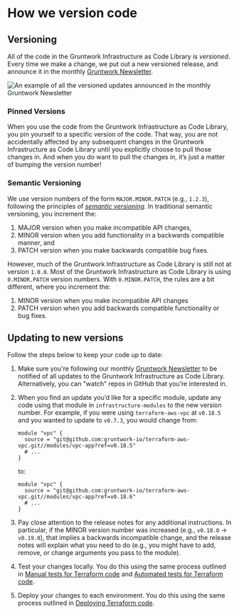 # How we version code

## Versioning

All of the code in the Gruntwork Infrastructure as Code Library is _versioned_. Every time we make a change, we put out a new
versioned release, and announce it in the monthly
[Gruntwork Newsletter](https://blog.gruntwork.io/tagged/gruntwork-newsletter).

![An example of all the versioned updates announced in the monthly Gruntwork Newsletter](/img/guides/stay-up-to-date/newsletter.png)

### Pinned Versions

When you use the code from the Gruntwork Infrastructure as Code Library, you pin
yourself to a specific version of the code. That way, you are not accidentally affected by any subsequent changes in
the Gruntwork Infrastructure as Code Library until you explicitly choose to pull those changes in. And when you do want to pull the
changes in, it’s just a matter of bumping the version number!

### Semantic Versioning

We use version numbers of the form `MAJOR.MINOR.PATCH` (e.g., `1.2.3`), following the principles of
_[semantic versioning](https://semver.org)_. In traditional semantic versioning, you increment the:

1. MAJOR version when you make incompatible API changes,
2. MINOR version when you add functionality in a backwards compatible manner, and
3. PATCH version when you make backwards compatible bug fixes.

However, much of the Gruntwork Infrastructure as Code Library is still not at version `1.0.0`. Most of the Gruntwork Infrastructure as Code Library is using `0.MINOR.PATCH` version numbers. With `0.MINOR.PATCH`, the rules are a bit different, where you increment the:

1. MINOR version when you make incompatible API changes
2. PATCH version when you add backwards compatible functionality or bug fixes.

## Updating to new versions

Follow the steps below to keep your code up to date:

1.  Make sure you're following our monthly [Gruntwork Newsletter](https://blog.gruntwork.io/tagged/gruntwork-newsletter) to be notified
    of all updates to the Gruntwork Infrastructure as Code Library. Alternatively, you can "watch" repos in GitHub that you’re
    interested in.

2.  When you find an update you’d like for a specific module, update any code using that module in
    `infrastructure-modules` to the new version number. For example, if you were using `terraform-aws-vpc` at `v0.18.5` and you
    wanted to update to `v0.7.3`, you would change from:

    ```hcl
    module "vpc" {
      source = "git@github.com:gruntwork-io/terraform-aws-vpc.git//modules/vpc-app?ref=v0.18.5"
      # ...
    }
    ```

    to:

    ```hcl
    module "vpc" {
      source = "git@github.com:gruntwork-io/terraform-aws-vpc.git//modules/vpc-app?ref=v0.18.6"
      # ...
    }
    ```

3.  Pay close attention to the release notes for any additional instructions. In particular, if the MINOR version number
    was increased (e.g., `v0.18.0` → `v0.19.0`), that implies a backwards incompatible change, and the release notes will
    explain what you need to do (e.g., you might have to add, remove, or change arguments you pass to the module).

4.  Test your changes locally. You do this using the same process outlined in [Manual tests for Terraform code](/intro/first-deployment/testing#manual-tests-for-terraform-code) and
    [Automated tests for Terraform code](/intro/first-deployment/testing#automated-tests-for-terraform-code).

5.  Deploy your changes to each environment. You do this using the same process outlined in [Deploying Terraform code](#deploy_terraform).


<!-- ##DOCS-SOURCER-START
{
  "sourcePlugin": "local-copier",
  "hash": "fe3d9c21b5e21502aaef662e2618482f"
}
##DOCS-SOURCER-END -->
